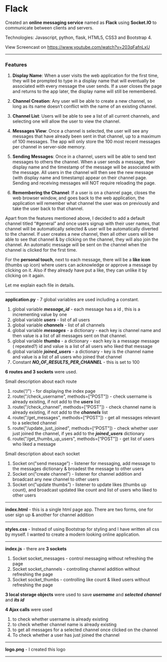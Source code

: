 # Flack
Created an **online messaging service** named as **Flack** using **Socket.IO** to communicate between clients and servers.

Technologies: Javascript, python, flask, HTML5, CSS3 and Bootstrap 4.

View Screencast on https://www.youtube.com/watch?v=203qFafnLxU

---
### Features

1. **Display Name**: When a user visits the web application for the first time, they will be prompted to type in a display name that will eventually be associated with every message the user sends. If a user closes the page and returns to the app later, the display name will still be remembered.

2. **Channel Creation**: Any user will be able to create a new channel, so long as its name doesn’t conflict with the name of an existing channel.

3. **Channel List**: Users will be able to see a list of all current channels, and selecting one will allow the user to view the channel.

4. **Messages View**: Once a channel is selected, the user will see any messages that have already been sent in that channel, up to a maximum of 100 messages. The app will only store the 100 most recent messages per channel in server-side memory.

5. **Sending Messages**: Once in a channel, users will be able to send text messages to others the channel. When a user sends a message, their display name and the timestamp of the message will be associated with the message. All users in the channel will then see the new message (with display name and timestamp) appear on their channel page. Sending and receiving messages will NOT require reloading the page.

6. **Remembering the Channel**: If a user is on a channel page, closes the web browser window, and goes back to the web application, the application will remember what channel the user was on previously and take the user back to that channel.


Apart from the features mentioned above, I decided to add a default channel titled “#general” and once users signup with their user names, that channel will be automatically selected & user will be automatically diverted to the channel. If user creates a new channel, then all other users will be able to see that channel & by clicking on the channel, they will also join the channel. An automatic message will be sent on the channel when the channel is clicked for the first time.

For the **personal touch**, next to each message, there will be a **like icon** (thumbs up icon) where users can acknowledge or approve a message by clicking on it. Also if they already have put a like, they can unlike it by clicking on it again.

Let me explain each file in details.

---

**application.py** -  7 global variables are used including a constant. 

1. global variable  **_message_id_**  - each message has a id , this is a incrementing value by one
2. global variable **_users_** - list of all users 
3. global variable **_channels_** - list of all channels
4. global variable **_messages_** - a dictionary - each key is channel name and then value is a list  of all messages sent on that channel. 
5. global variable **_thumbs_** - a dictionary - each key is a message message ( repeated?) id and value is a list of all users who liked that message
6. global variable **_joined_users_** - a dictionary - key is the channel name and value is a list of all users who joined that channel
7. Constant **_NO_OF_RESULTS_PER_CHANNEL_** - this is set to 100



**6 routes and 3 sockets** were used.

Small description about each route
1. route(“/") - for displaying the index page
2. route("/check_username", methods=[“POST"]) - check username is already existing, if not add to the **_users_** list
3. route("/check_channel", methods=[“POST"]) - check channel name is already existing, if not add to the **_channels_** list
4. route("/get_messages", methods=[“POST"]) - get all messages relevant to a selected channel
5. route("/update_just_joined", methods=[“POST"]) - check whether user just joined the channel, if yes add to the **_joined_users_** dictionary
6. route("/get_thumbs_up_users", methods=[“POST"]) - get list of users who liked a message


Small description about each socket
1. Socket on("send message”) - listener for messaging, add message to the messages dictionary & broadest the message to other users
2. Socket  on("create channel”) - listener for channel addition and broadcast any new channel to other users
3. Socket on("update thumbs”) - listener to update likes (thumbs up count), and broadcast updated like count and list of users who liked to other users

---

**index.html** - this is a single html page app. There are two forms, one for user sign up & another for channel addition 

---

**styles.css** - Instead of using Bootstrap for styling and I have written all css by myself. I wanted to create a modern looking online application.

---

**index.js** - there are **3 sockets** 
1. Socket socket_messages - control messaging without refreshing the page
2. Socket socket_channels - controlling channel addition without refreshing the page 
3. Socket socket_thumbs - controlling like count & liked users without refreshing the page


**3 local storage objects** were used to save **_username_** and **_selected channel_** and **_its id_**

**4 Ajax calls** were used
1. to check whether username is already existing 
2. to check whether channel name is already existing 
3. to get all messages for a selected channel once clicked on the channel
4. To check whether a user has just joined the channel

---

**logo.png**  - I created this logo 

---


